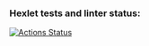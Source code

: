 ### Hexlet tests and linter status:
[![Actions Status](https://github.com/MONDAYMIND/frontend-project-lvl4/workflows/hexlet-check/badge.svg)](https://github.com/MONDAYMIND/frontend-project-lvl4/actions)